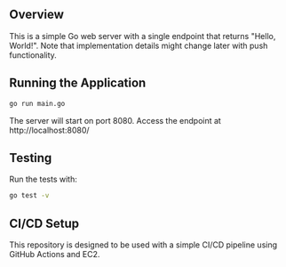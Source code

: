 ## Overview
This is a simple Go web server with a single endpoint that returns "Hello, World!". Note that implementation details might change later with push functionality.

## Running the Application

```bash
go run main.go
```

The server will start on port 8080. Access the endpoint at http://localhost:8080/

## Testing

Run the tests with:

```bash
go test -v
```

## CI/CD Setup
This repository is designed to be used with a simple CI/CD pipeline using GitHub Actions and EC2.
